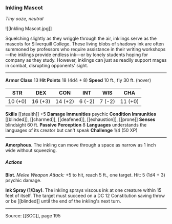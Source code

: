 ### Inkling Mascot
_Tiny ooze, neutral_

![[Inkling Mascot.jpg]]

Squelching slightly as they wriggle through the air, inklings serve as the mascots for Silverquill College. These living blobs of shadowy ink are often summoned by professors who require assistance in their writing workshops—the inklings provide endless ink—or by lonely students hoping for company as they study. However, inklings can just as readily support mages in combat, disrupting opponents' sight.




---

**Armor Class** 13
**Hit Points** 18 (4d4 + 8)
**Speed** 10 ft., fly 30 ft. (hover)

| STR     | DEX     | CON     | INT     | WIS     | CHA     |
|---------|---------|---------|---------|---------|---------|
| 10 (+0) | 16 (+3) | 14 (+2) | 6 (-2) | 7 (-2) | 11 (+0) |

**Skills** [[stealth]] +5
**Damage Immunities** psychic
**Condition Immunities** [[blinded]], [[charmed]], [[deafened]], [[exhaustion]], [[prone]]
**Senses** blindsight 60 ft.
**Passive Perception** 8
**Languages** understands the languages of its creator but can't speak
**Challenge** 1/4 (50 XP)

---

**Amorphous**. The inkling can move through a space as narrow as 1 inch wide without squeezing.

##### Actions
**Blot**. _Melee Weapon Attack:_ +5 to hit, reach 5 ft., one target. Hit: 5 (1d4 + 3) psychic damage.

**Ink Spray (1/Day)**. The inkling sprays viscous ink at one creature within 15 feet of itself. The target must succeed on a DC 12 Constitution saving throw or be [[blinded]] until the end of the inkling's next turn.


---

Source: [[SCC]], page 195